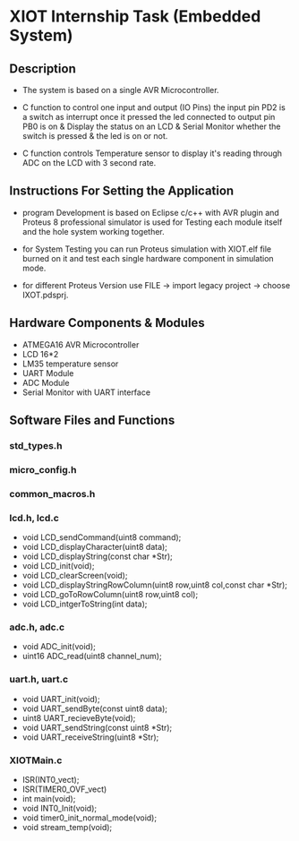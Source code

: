 # XIOT Internship Task (Embedded System)
## Description 
- The system is based on a single AVR Microcontroller.
- C function to control one input and output (IO Pins) the input pin PD2 is a switch as interrupt once it pressed the led connected to output pin PB0 is on & Display the status on an LCD  & Serial Monitor whether the switch is pressed & the led is on or not.

- C function controls Temperature sensor to display it's reading through ADC on the LCD with 3 second rate.

## **Instructions For Setting the Application** ##

- program Development is based on Eclipse c/c++ with AVR plugin and Proteus 8 professional simulator is used for Testing each module itself and the hole system working together.

- for System Testing you can run Proteus simulation with XIOT.elf file burned on it and test each single hardware component in simulation mode.

- for different Proteus Version use FILE -> import legacy project -> choose IXOT.pdsprj.


## **Hardware Components & Modules**
- ATMEGA16 AVR Microcontroller
- LCD 16*2
- LM35 temperature sensor
- UART Module
- ADC Module
- Serial Monitor with UART interface

## **Software Files and Functions**

### std_types.h

### micro_config.h

### common_macros.h

### lcd.h, lcd.c
- void LCD_sendCommand(uint8 command);
- void LCD_displayCharacter(uint8 data);
- void LCD_displayString(const char *Str);
- void LCD_init(void);
- void LCD_clearScreen(void);
- void LCD_displayStringRowColumn(uint8 row,uint8 col,const char *Str);
- void LCD_goToRowColumn(uint8 row,uint8 col);
- void LCD_intgerToString(int data);

### adc.h, adc.c
- void ADC_init(void);
- uint16 ADC_read(uint8 channel_num);

### uart.h, uart.c
- void UART_init(void);
- void UART_sendByte(const uint8 data);
- uint8 UART_recieveByte(void);
- void UART_sendString(const uint8 *Str);
- void UART_receiveString(uint8 *Str);

### XIOTMain.c
- ISR(INT0_vect);
- ISR(TIMER0_OVF_vect)
- int main(void);
- void INT0_Init(void);
- void timer0_init_normal_mode(void);
- void stream_temp(void);
